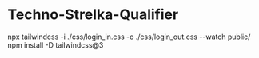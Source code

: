 # Techno-Strelka-Qualifier
npx tailwindcss -i ./css/login_in.css -o ./css/login_out.css --watch
public/ npm install -D tailwindcss@3